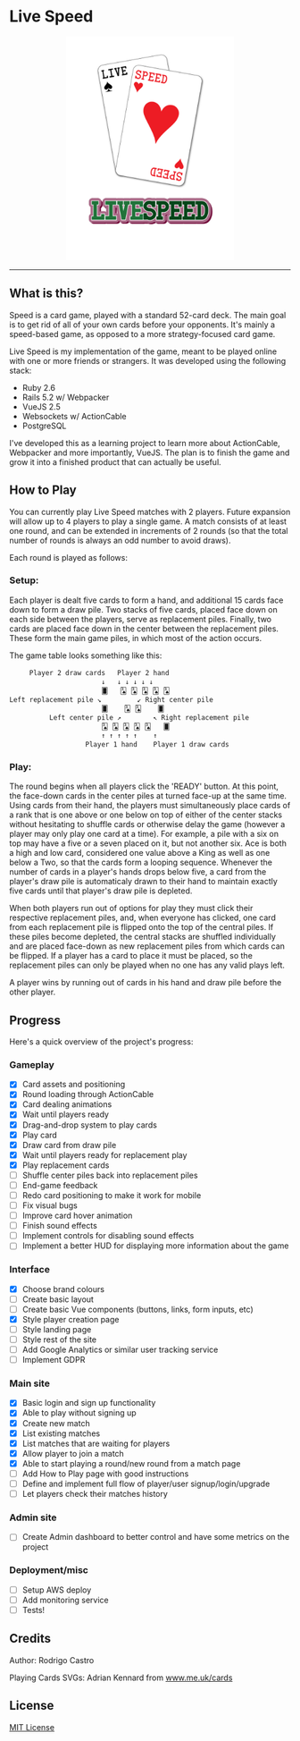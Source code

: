 # Live Speed

<div align="center">
    <img alt="Live Speed Logo" src="https://github.com/roooodcastro/live_speed/raw/master/app/javascript/images/livespeed_logo.png" height="400px">
</div>

---

## What is this?

Speed is a card game, played with a standard 52-card deck. The main goal is to
get rid of all of your own cards before your opponents. It's mainly a
speed-based game, as opposed to a more strategy-focused card game.

Live Speed is my implementation of the game, meant to be played online with
one or more friends or strangers. It was developed using the following stack:

* Ruby 2.6
* Rails 5.2 w/ Webpacker
* VueJS 2.5
* Websockets w/ ActionCable
* PostgreSQL

I've developed this as a learning project to learn more about ActionCable,
Webpacker and more importantly, VueJS. The plan is to finish the game and grow
it into a finished product that can actually be useful.

## How to Play

You can currently play Live Speed matches with 2 players. Future expansion
will allow up to 4 players to play a single game. A match consists of at least
one round, and can be extended in increments of 2 rounds (so that the total
number of rounds is always an odd number to avoid draws).

Each round is played as follows:

### Setup:

Each player is dealt five cards to form a hand, and additional 15 cards face
down to form a draw pile. Two stacks of five cards, placed face down on each
side between the players, serve as replacement piles. Finally, two cards are
placed face down in the center between the replacement piles. These form the
main game piles, in which most of the action occurs.

The game table looks something like this:

```
     Player 2 draw cards   Player 2 hand
                       ↓   ↓ ↓ ↓ ↓ ↓
                       🂠   🂣 🂣 🂣 🂣 🂣
Left replacement pile ↘         ↙ Right center pile
                       🂠    🂣 🂣    🂠
          Left center pile ↗        ↖ Right replacement pile
                       🂣 🂣 🂣 🂣 🂣   🂠
                       ↑ ↑ ↑ ↑ ↑    ↑
                   Player 1 hand    Player 1 draw cards
```


### Play:

The round begins when all players click the 'READY' button. At this point, the
face-down cards in the center piles at turned face-up at the same time. Using
cards from their hand, the players must simultaneously place cards of a rank
that is one above or one below on top of either of the center stacks without
hesitating to shuffle cards or otherwise delay the game (however a player may
only play one card at a time). For example, a pile with a six on top may have
a five or a seven placed on it, but not another six. Ace is both a high and
low card, considered one value above a King as well as one below a Two, so
that the cards form a looping sequence. Whenever the number of cards in a
player's hands drops below five, a card from the player's draw pile is
automaticaly drawn to their hand to maintain exactly five cards until that
player's draw pile is depleted.

When both players run out of options for play they must click their respective
replacement piles, and, when everyone has clicked, one card from each
replacement pile is flipped onto the top of the central piles. If these piles
become depleted, the central stacks are shuffled individually and are placed
face-down as new replacement piles from which cards can be flipped. If a
player has a card to place it must be placed, so the replacement piles can
only be played when no one has any valid plays left.

A player wins by running out of cards in his hand and draw pile before the
other player.

## Progress

Here's a quick overview of the project's progress:

### Gameplay

- [x] Card assets and positioning
- [x] Round loading through ActionCable
- [x] Card dealing animations
- [x] Wait until players ready
- [x] Drag-and-drop system to play cards
- [x] Play card
- [x] Draw card from draw pile
- [x] Wait until players ready for replacement play
- [x] Play replacement cards
- [ ] Shuffle center piles back into replacement piles
- [ ] End-game feedback
- [ ] Redo card positioning to make it work for mobile
- [ ] Fix visual bugs
- [ ] Improve card hover animation
- [ ] Finish sound effects
- [ ] Implement controls for disabling sound effects
- [ ] Implement a better HUD for displaying more information about the game

### Interface

- [x] Choose brand colours
- [ ] Create basic layout
- [ ] Create basic Vue components (buttons, links, form inputs, etc)
- [x] Style player creation page
- [ ] Style landing page
- [ ] Style rest of the site
- [ ] Add Google Analytics or similar user tracking service
- [ ] Implement GDPR

### Main site

- [x] Basic login and sign up functionality
- [x] Able to play without signing up
- [x] Create new match
- [x] List existing matches
- [x] List matches that are waiting for players
- [x] Allow player to join a match
- [x] Able to start playing a round/new round from a match page
- [ ] Add How to Play page with good instructions
- [ ] Define and implement full flow of player/user signup/login/upgrade
- [ ] Let players check their matches history

### Admin site

- [ ] Create Admin dashboard to better control and have some metrics on the project

### Deployment/misc

- [ ] Setup AWS deploy
- [ ] Add monitoring service
- [ ] Tests!

## Credits

Author: Rodrigo Castro

Playing Cards SVGs: Adrian Kennard from www.me.uk/cards

## License

[MIT License](LICENSE.md)